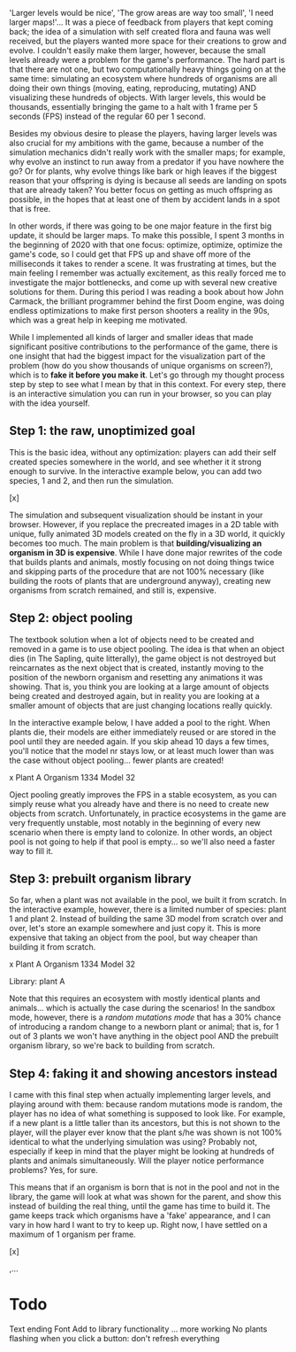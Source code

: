 'Larger levels would be nice', 'The grow areas are way too small', 'I need larger maps!'... It was a piece of feedback from players that kept coming back; the idea of a simulation with self created flora and fauna was well received, but the players wanted more space for their creations to grow and evolve. I couldn't easily make them larger, however, because the small levels already were a problem for the game's performance. The hard part is that there are not one, but two computationally heavy things going on at the same time: simulating an ecosystem where hundreds of organisms are all doing their own things (moving, eating, reproducing, mutating) AND visualizing these hundreds of objects. With larger levels, this would be thousands, essentially bringing the game to a halt with 1 frame per 5 seconds (FPS) instead of the regular 60 per 1 second. 

Besides my obvious desire to please the players, having larger levels was also crucial for my ambitions with the game, because a number of the simulation mechanics didn't really work with the smaller maps; for example, why evolve an instinct to run away from a predator if you have nowhere the go? Or for plants, why evolve things like bark or high leaves if the biggest reason that your offspring is dying is because all seeds are landing on spots that are already taken? You better focus on getting as much offspring as possible, in the hopes that at least one of them by accident lands in a spot that is free.

In other words, if there was going to be one major feature in the first big update, it should be larger maps. To make this possible, I spent 3 months in the beginning of 2020 with that one focus: optimize, optimize, optimize the game's code, so I could get that FPS up and shave off more of the milliseconds it takes to render a scene. It was frustrating at times, but the main feeling I remember was actually excitement, as this really forced me to investigate the major bottlenecks, and come up with several new creative solutions for them. During this period I was reading a book about how John Carmack, the brilliant programmer behind the first Doom engine, was doing endless optimizations to make first person shooters a reality in the 90s, which was a great help in keeping me motivated.

While I implemented all kinds of larger and smaller ideas that made significant positive contributions to the performance of the game, there is one insight that had the biggest impact for the visualization part of the problem (how do you show thousands of unique organisms on screen?), which is to **fake it before you make it**. Let's go through my thought process step by step to see what I mean by that in this context. For every step, there is an interactive simulation you can run in your browser, so you can play with the idea yourself.

Step 1: the raw, unoptimized goal
----------------------------------

This is the basic idea, without any optimization: players can add their self created species somewhere in the world, and see whether it it strong enough to survive. In the interactive example below, you can add two species, 1 and 2, and then run the simulation. 

[x]

The simulation and subsequent visualization should be instant in your browser. However, if you replace the precreated images in a 2D table with unique, fully animated 3D models created on the fly in a 3D world, it quickly becomes too much. The main problem is that **building/visualizing an organism in 3D is expensive**. While I have done major rewrites of the code that builds plants and animals, mostly focusing on not doing things twice and skipping parts of the procedure that are not 100% necessary (like building the roots of plants that are underground anyway), creating new organisms from scratch remained, and still is, expensive.

Step 2: object pooling
----------------------

The textbook solution when a lot of objects need to be created and removed in a game is to use object pooling. The idea is that when an object dies (in The Sapling, quite litterally), the game object is not destroyed but reincarnates as the next object that is created, instantly moving to the position of the newborn organism and resetting any animations it was showing. That is, you think you are looking at a large amount of objects being created and destroyed again, but in reality you are looking at a smaller amount of objects that are just changing locations really quickly.

In the interactive example below, I have added a pool to the right. When plants die, their models are either immediately reused or are stored in the pool until they are needed again. If you skip ahead 10 days a few times, you'll notice that the model nr stays low, or at least much lower than was the case without object pooling... fewer plants are created!

x 
Plant A
Organism 1334
Model 32

Oject pooling greatly improves the FPS in a stable ecosystem, as you can simply reuse what you already have and there is no need to create new objects from scratch. Unfortunately, in practice ecosystems in the game are very frequently unstable, most notably in the beginning of every new scenario when there is empty land to colonize. In other words, an object pool is not going to help if that pool is empty... so we'll also need a faster way to fill it.

Step 3: prebuilt organism library
---------------------------------

So far, when a plant was not available in the pool, we built it from scratch. In the interactive example, however, there is a limited number of species: plant 1 and plant 2. Instead of building the same 3D model from scratch over and over, let's store an example somewhere and just copy it. This is more expensive that taking an object from the pool, but way cheaper than building it from scratch.

x 
Plant A
Organism 1334
Model 32

Library: plant A

Note that this requires an ecosystem with mostly identical plants and animals... which is actually the case during the scenarios! In the sandbox mode, however, there is a *random mutations mode* that has a 30% chance of introducing a random change to a newborn plant or animal; that is, for 1 out of 3 plants we won't have anything in the object pool AND the prebuilt organism library, so we're back to building from scratch.

Step 4: faking it and showing ancestors instead
-----------------------------------------------

I came with this final step when actually implementing larger levels, and playing around with them: because random mutations mode is random, the player has no idea of what something is supposed to look like. For example, if a new plant is a little taller than its ancestors, but this is not shown to the player, will the player ever know that the plant s/he was shown is not 100% identical to what the underlying simulation was using? Probably not, especially if keep in mind that the player might be looking at hundreds of plants and animals simultaneously. Will the player notice performance problems? Yes, for sure.

This means that if an organism is born that is not in the pool and not in the library, the game will look at what was shown for the parent, and show this instead of building the real thing, until the game has time to build it. The game keeps track which organisms have a 'fake' appearance, and I can vary in how hard I want to try to keep up. Right now, I have settled on a maximum of 1 organism per frame.

[x]

,...

Todo
====
Text ending
Font
Add to library functionality
... more working
No plants flashing when you click a button: don't refresh everything
